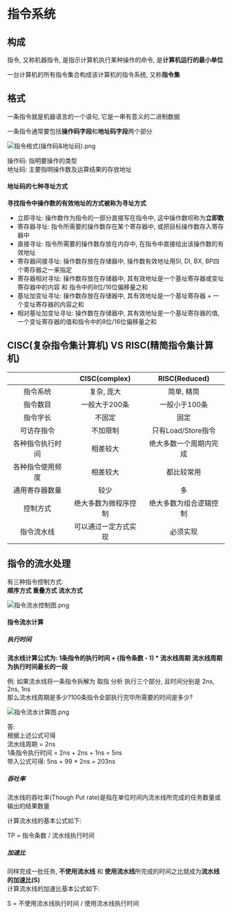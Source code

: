 # 指令系统


## 构成
指令, 又称机器指令, 是指示计算机执行某种操作的命令, 是**计算机运行的最小单位**

一台计算机的所有指令集合构成该计算机的指令系统, 又称**指令集**

## 格式
一条指令就是机器语言的一个语句, 它是一串有意义的二进制数据

一条指令通常要包括**操作码字段**和**地址码字段**两个部分

![指令格式(操作码&地址码).png](指令格式(操作码&地址码).png)

操作码: 指明要操作的类型  
地址码: 主要指明操作数及运算结果的存放地址

#### 地址码的七种寻址方式
**寻找指令中操作数的有效地址的方式被称为寻址方式**

* 立即寻址: 操作数作为指令的一部分直接写在指令中, 这中操作数呗称为**立即数**
* 寄存器寻址: 指令所需要的操作数存在某个寄存器中, 或把目标操作数存入寄存器中
* 直接寻址: 指令所需要的操作数存放在内存中, 在指令中直接给出该操作数的有效地址
* 寄存器间接寻址: 操作数存放在存储器中, 操作数有效地址用SI, DI, BX, BP四个寄存器之一来指定
* 寄存器相对寻址: 操作数存放在存储器中, 其有效地址是一个基址寄存器或变址寄存器中的内容 和 指令中的8位/16位偏移量之和
* 基址加变址寻址: 操作数存放在存储器中, 其有效地址是一个基址寄存器 + 一个变址寄存器的内容之和
* 相对基址加变址寻址: 操作数在存储器中, 其有效地址是一个基址寄存器的值, 一个变址寄存器的值和指令中的8位/16位偏移量之和

## CISC(复杂指令集计算机) VS RISC(精简指令集计算机)

|          | CISC(complex) | RISC(Reduced)  |
|:--------:|:-------------:|:--------------:|
|   指令系统   |    复杂, 庞大     |     简单, 精简     |
|   指令数目   |   一般大于200条    |    一般小于100条    |
|   指令字长   |      不固定      |       固定       |
|  可访存指令   |     不加限制      | 只有Load/Store指令 |
| 各种指令执行时间 |     相差较大      |  绝大多数一个周期内完成   |
| 各种指令使用频度 |     相差较大      |     都比较常用      |
| 通用寄存器数量  |      较少       |       多        |
|   控制方式   |  绝大多数为微程序控制   |  绝大多数为组合逻辑控制   |
|  指令流水线   |  可以通过一定方式实现   |      必须实现      |

## 指令的流水处理

有三种指令控制方式:  
**顺序方式 重叠方式 流水方式**

![指令流水控制图.png](指令流水控制图.png)

#### 指令流水计算

##### 执行时间

**流水线计算公式为: 1条指令的执行时间 + (指令条数 - 1) * 流水线周期**
**流水线周期为执行时间最长的一段**

例: 如果流水线将一条指令拆解为 取指 分析 执行三个部分, 且时间分别是 2ns, 2ns, 1ns  
那么流水线周期是多少?100条指令全部执行完毕所需要的时间是多少?

![指令流水计算图.png](指令流水计算图.png)

答:  
根据上述公式可得  
流水线周期 = 2ns  
1条指令执行时间 = 2ns + 2ns + 1ns = 5ns  
带入公式可得: 5ns + 99 * 2ns = 203ns

##### 吞吐率

流水线的吞吐率(Though Put rate)是指在单位时间内流水线所完成的任务数量或输出的结果数量

计算流水线的基本公式如下:

TP = 指令条数 / 流水线执行时间

##### 加速比
同样完成一批任务, **不使用流水线** 和 **使用流水线**所完成的时间之比就成为**流水线的加速比(S)**  
计算流水线的加速比基本公式如下:

S = 不使用流水线执行时间 / 使用流水线执行时间